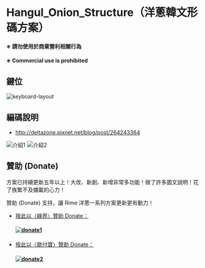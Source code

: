 # Hangul_Onion_Structure（洋蔥韓文形碼方案）

#### ※ 請勿使用於商業營利相關行為
#### ※ Commercial use is prohibited


## 鍵位

![keyboard-layout](https://github.com/oniondelta/Hangul_Rime_Files/blob/main/Hangul_Onion_Structure/img/hangul_onion_structure_keyboard-layout.png)


## 編碼說明

- http://deltazone.pixnet.net/blog/post/264243364

![介紹1](https://github.com/oniondelta/Hangul_Rime_Files/blob/main/Hangul_Onion_Structure/img/hangul2020-1.jpg)
![介紹2](https://github.com/oniondelta/Hangul_Rime_Files/blob/main/Hangul_Onion_Structure/img/hangul2020-2.jpg)


## 贊助 (Donate)

方案已持續更新五年以上！大改、新創、新增非常多功能！做了許多圖文說明！花了族繁不及備載的心力！

贊助 (Donate) 支持，讓 Rime 洋蔥一系列方案更新更有動力！

- [按此以〈綠界〉贊助 Donate：](https://p.ecpay.com.tw/D555162)

  #### [![donate1](https://payment.ecpay.com.tw/Upload/QRCode/202010/QRCode_170c287e-2db8-4b50-b87f-8d36500a3958.png)](https://p.ecpay.com.tw/D555162)

- [按此以〈歐付寶〉贊助 Donate：](https://qr.opay.tw/q1ql7)

  #### [![donate2](https://payment.opay.tw/Upload/Broadcaster/2294343/QRcode/QRCode_7AC0FA1CAD39F0B66CFD5513A2173D1A.png)](https://qr.opay.tw/q1ql7)


